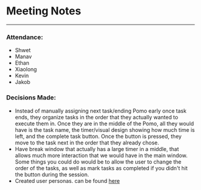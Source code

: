 # Meeting Notes
---

### Attendance:
- Shwet
- Manav
- Ethan
- Xiaolong
- Kevin
- Jakob


### Decisions Made:
- Instead of manually assigning next task/ending Pomo early once task ends, they organize tasks in the order that they actually wanted to execute them in. 
Once they are in the middle of the Pomo, all they would have is the task name, the timer/visual design showing how much time is left, and the complete task button.
Once the button is pressed, they move to the task next in the order that they already chose.
- Have break window that actually has a large timer in a middle, that allows much more interaction that we would have in the main window.
Some things you could do would be to allow the user to change the order of the tasks, as well as mark tasks as completed if you didn't hit the button during the session.
- Created user personas. can be found [here](https://github.com/jgetzel/cse110-w21-group21/tree/main/specs/userstories)
